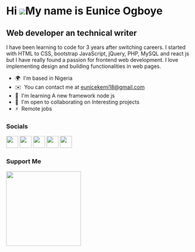 
Hi ![](https://user-images.githubusercontent.com/18350557/176309783-0785949b-9127-417c-8b55-ab5a4333674e.gif)My name is Eunice Ogboye
=====================================================================================================================================

Web developer an technical writer
---------------------------------

I have been learning to code for 3 years after switching careers. I started with HTML to CSS, bootstrap JavaScript, jQuery, PHP, MySQL and react js but I have really found a passion for frontend web development. I love implementing design and building functionalities in web pages.

* 🌍  I'm based in Nigeria
* ✉️  You can contact me at [eunicekemi18@gmail.com](mailto:eunicekemi18@gmail.com)
* 🧠  I'm learning A new framework node js
* 🤝  I'm open to collaborating on Interesting projects
* ⚡  Remote jobs


### Socials

<p align="left"> <a href="https://www.dev.to/Euniceogboye " target="_blank" rel="noreferrer"><img src="https://raw.githubusercontent.com/danielcranney/readme-generator/main/public/icons/socials/devdotto.svg" width="32" height="32" /></a> <a href="https://www.github.com/eunice-ogboye" target="_blank" rel="noreferrer"><img src="https://raw.githubusercontent.com/danielcranney/readme-generator/main/public/icons/socials/github.svg" width="32" height="32" /></a> <a href="https://Euniceogboye .hashnode.dev" target="_blank" rel="noreferrer"><img src="https://raw.githubusercontent.com/danielcranney/readme-generator/main/public/icons/socials/hashnode.svg" width="32" height="32" /></a> <a href="https://www.linkedin.com/in/Euniceogboye " target="_blank" rel="noreferrer"><img src="https://raw.githubusercontent.com/danielcranney/readme-generator/main/public/icons/socials/linkedin.svg" width="32" height="32" /></a> <a href="https://www.twitter.com/Euniceogboye" target="_blank" rel="noreferrer"><img src="https://raw.githubusercontent.com/danielcranney/readme-generator/main/public/icons/socials/twitter.svg" width="32" height="32" /></a></p>

### Support Me

<a href="https://www.buymeacoffee.com/Euniceogboye "><img src="https://cdn.buymeacoffee.com/buttons/v2/default-yellow.png" width="200" /></a>




<!---
eunice-ogboye/eunice-ogboye is a ✨ special ✨ repository because its `README.md` (this file) appears on your GitHub profile.
You can click the Preview link to take a look at your changes.
--->
